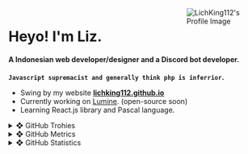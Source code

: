 <img align="right" alt="LichKing112's Profile Image" width="30%" src="https://avatars.githubusercontent.com/u/47420407?s=460&u=e25894be1970844c90076ba193bc3ced198b26be&v=4">

# Heyo! I'm Liz.
#### A Indonesian web developer/designer and a Discord bot developer.
__`Javascript supremacist and generally think php is inferrior`.__

- Swing by my website **[lichking112.github.io](https://lichking112.github.io/)**
- Currently working on [Lumine](https://github.com/LichKing112/Lumine). (open-source soon)
- Learning React.js library and Pascal language.

<details>
  <summary>❖ GitHub Trohies</summary>
  <img alt="LichKing112's Github Trophies" src="https://github-profile-trophy.vercel.app/?username=ryo-ma&theme=onedark" />
</details>

<details>
  <summary>❖ GitHub Metrics</summary>
  <img alt="LichKing112's Github Metrics" src="https://github.com/LichKing112/LichKing112/blob/master/github-metrics.svg" />
</details>

<details>
  <summary>❖ GitHub Statistics</summary>
  <img alt="LichKing112's Github Stats" src="https://github-readme-stats.vercel.app/api?username=lichking112&theme=gotham&show_icons=true" />
  <img alt="LichKing112's Github Top Languages" src="https://github-readme-stats.vercel.app/api/top-langs/?username=lichking112&theme=gotham&layout=compact" />
</details>


